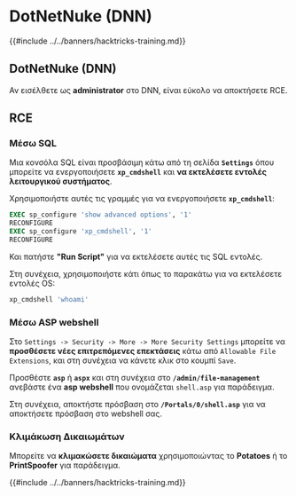 # DotNetNuke (DNN)

{{#include ../../banners/hacktricks-training.md}}

## DotNetNuke (DNN)

Αν εισέλθετε ως **administrator** στο DNN, είναι εύκολο να αποκτήσετε RCE.

## RCE

### Μέσω SQL

Μια κονσόλα SQL είναι προσβάσιμη κάτω από τη σελίδα **`Settings`** όπου μπορείτε να ενεργοποιήσετε **`xp_cmdshell`** και **να εκτελέσετε εντολές λειτουργικού συστήματος**.

Χρησιμοποιήστε αυτές τις γραμμές για να ενεργοποιήσετε **`xp_cmdshell`**:
```sql
EXEC sp_configure 'show advanced options', '1'
RECONFIGURE
EXEC sp_configure 'xp_cmdshell', '1'
RECONFIGURE
```
Και πατήστε **"Run Script"** για να εκτελέσετε αυτές τις SQL εντολές.

Στη συνέχεια, χρησιμοποιήστε κάτι όπως το παρακάτω για να εκτελέσετε εντολές OS:
```sql
xp_cmdshell 'whoami'
```
### Μέσω ASP webshell

Στο `Settings -> Security -> More -> More Security Settings` μπορείτε να **προσθέσετε νέες επιτρεπόμενες επεκτάσεις** κάτω από `Allowable File Extensions`, και στη συνέχεια να κάνετε κλικ στο κουμπί `Save`.

Προσθέστε **`asp`** ή **`aspx`** και στη συνέχεια στο **`/admin/file-management`** ανεβάστε ένα **asp webshell** που ονομάζεται `shell.asp` για παράδειγμα.

Στη συνέχεια, αποκτήστε πρόσβαση στο **`/Portals/0/shell.asp`** για να αποκτήσετε πρόσβαση στο webshell σας.

### Κλιμάκωση Δικαιωμάτων

Μπορείτε να **κλιμακώσετε δικαιώματα** χρησιμοποιώντας το **Potatoes** ή το **PrintSpoofer** για παράδειγμα.&#x20;

{{#include ../../banners/hacktricks-training.md}}
